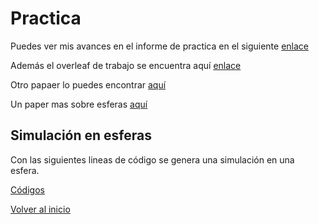 # Practica
Puedes ver mis avances en el informe de practica en el siguiente [enlace](main.pdf)

Además el overleaf de trabajo se encuentra aquí [enlace](https://www.overleaf.com/9226984625zkchnzwjnkcr)

Otro papaer lo puedes encontrar [aquí](semana2/paper.pdf)

Un paper mas sobre esferas [aquí](https://arxiv.org/pdf/1111.7077.pdf)

## Simulación en esferas

Con las siguientes lineas de código se genera una simulación en una esfera.

[Códigos](semana3/esferasimulada.ipynb)

[Volver al inicio](https://fabimath.github.io/Fabimath/)
